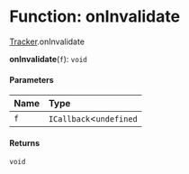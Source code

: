 # Function: onInvalidate

[Tracker](/auto-docs/free-layout-editor/modules/Tracker.md).onInvalidate

**onInvalidate**(`f`): `void`

#### Parameters

| Name | Type |
| :------ | :------ |
| `f` | `ICallback`<`undefined` | [`Computation`](/auto-docs/free-layout-editor/classes/Tracker.Computation.md)<`any`>, `void`> |

#### Returns

`void`
